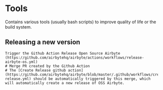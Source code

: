 # Tools

Contains various tools (usually bash scripts) to improve quality of life or the build system.

## Releasing a new version
```
Trigger the Github Action Release Open Source Airbyte (https://github.com/airbytehq/airbyte/actions/workflows/release-airbyte-os.yml)
# Merge PR created by the Github Action
# The [Create Release github action](https://github.com/airbytehq/airbyte/blob/master/.github/workflows/create-release.yml) should be automatically triggered by this merge, which will automatically create a new release of OSS Airbyte. 
```

